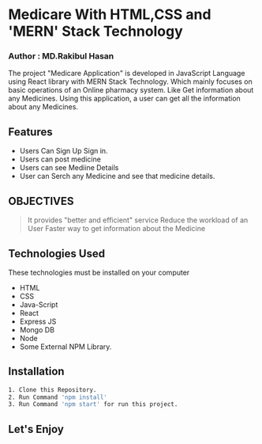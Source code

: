 # Medicare With HTML,CSS and 'MERN' Stack Technology
### Author : MD.Rakibul Hasan


The project "Medicare Application" is developed in JavaScript Language using React library with MERN Stack Technology. Which mainly focuses on basic operations of an Online pharmacy system. Like Get information about any Medicines. Using this application, a user can get all the information about any Medicines.

## Features

- Users Can Sign Up Sign in. 
- Users can post medicine
- Users can see Mediine Details
- User can Serch any Medicine and see that medicine details.

## OBJECTIVES
> It provides "better and efficient" service
> Reduce the workload of an User
> Faster way to get information about the Medicine

## Technologies Used

These technologies must be installed on your computer

- HTML
- CSS
- Java-Script
- React
- Express JS
- Mongo DB
- Node
- Some External NPM Library. 
## Installation

```sh
1. Clone this Repository.
2. Run Command 'npm install' 
3. Run Command 'npm start' for run this project. 
```
## Let's Enjoy